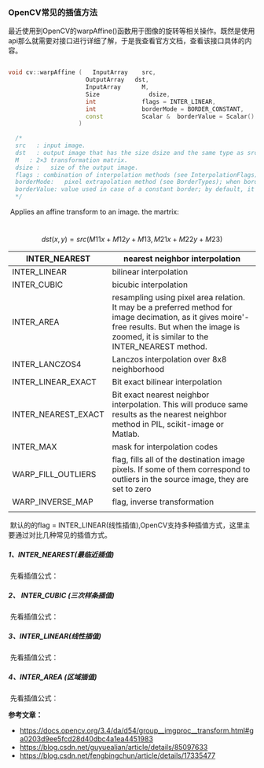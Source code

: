 ### OpenCV常见的插值方法

​	最近使用到OpenCV的warpAffine()函数用于图像的旋转等相关操作。既然是使用api那么就需要对接口进行详细了解，于是我查看官方文档，查看该接口具体的内容。

```C++

void cv::warpAffine	(	InputArray 	  src,
                      OutputArray 	dst,
                      InputArray 	  M,
                      Size 			    dsize,
                      int 		      flags = INTER_LINEAR,
                      int 		      borderMode = BORDER_CONSTANT,
                      const 	      Scalar & 	borderValue = Scalar() 
                    )	
  
  /*
  src	: input image.
  dst	: output image that has the size dsize and the same type as src .
  M	  : 2×3 transformation matrix.
  dsize :	size of the output image.
  flags	: combination of interpolation methods (see InterpolationFlags) and the optional flag WARP_INVERSE_MAP that means that M is the inverse transformation ( 𝚍𝚜𝚝→𝚜𝚛𝚌 ).
  borderMode:	pixel extrapolation method (see BorderTypes); when borderMode=BORDER_TRANSPARENT, it means that the pixels in the destination image corresponding to the "outliers" in the source image are not modified by the function.
  borderValue: value used in case of a constant border; by default, it is 0.
  */
```

​	Applies an affine transform to an image. the martrix:

​	
$$
dst(x,y) = src(M11x+M12y+M13, M21x+M22y+M23)
$$

| INTER_NEAREST       | nearest neighbor interpolation                               |
| ------------------- | ------------------------------------------------------------ |
| INTER_LINEAR        | bilinear interpolation                                       |
| INTER_CUBIC         | bicubic interpolation                                        |
| INTER_AREA          | resampling using pixel area relation. It may be a preferred method for image decimation, as it gives moire'-free results. But when the image is zoomed, it is similar to the INTER_NEAREST method. |
| INTER_LANCZOS4      | Lanczos interpolation over 8x8 neighborhood                  |
| INTER_LINEAR_EXACT  | Bit exact bilinear interpolation                             |
| INTER_NEAREST_EXACT | Bit exact nearest neighbor interpolation. This will produce same results as the nearest neighbor method in PIL, scikit-image or Matlab. |
| INTER_MAX           | mask for interpolation codes                                 |
| WARP_FILL_OUTLIERS  | flag, fills all of the destination image pixels. If some of them correspond to outliers in the source image, they are set to zero |
| WARP_INVERSE_MAP    | flag, inverse transformation                                 |
|                     |                                                              |

​	默认的的flag = INTER_LINEAR(线性插值),OpenCV支持多种插值方式，这里主要通过对比几种常见的插值方式。

##### 1、**INTER_NEAREST(最临近插值)**

​	先看插值公式：

##### 2、 **INTER_CUBIC (三次样条插值)**

​	先看插值公式：

##### 3、**INTER_LINEAR(线性插值)**

​	先看插值公式：

##### 4、**INTER_AREA (区域插值)**

​	先看插值公式：



**参考文章：**

- https://docs.opencv.org/3.4/da/d54/group__imgproc__transform.html#ga0203d9ee5fcd28d40dbc4a1ea4451983
- https://blog.csdn.net/guyuealian/article/details/85097633
- https://blog.csdn.net/fengbingchun/article/details/17335477

